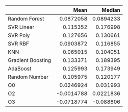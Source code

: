 |                   |       Mean |     Median |
|:------------------|-----------:|-----------:|
| Random Forest     |  0.0872058 |  0.0894233 |
| SVR Linear        |  0.115352  |  0.176998  |
| SVR Poly          |  0.127656  |  0.130661  |
| SVR RBF           |  0.0903872 |  0.116855  |
| KNN               |  0.065015  |  0.104051  |
| Gradient Boosting |  0.133371  |  0.189395  |
| AdaBoost          |  0.125993  |  0.173949  |
| Random Number     |  0.105975  |  0.120177  |
| O0                |  0.0246924 |  0.031993  |
| O2                | -0.0014788 |  0.0221836 |
| O3                | -0.0718774 | -0.088806  |